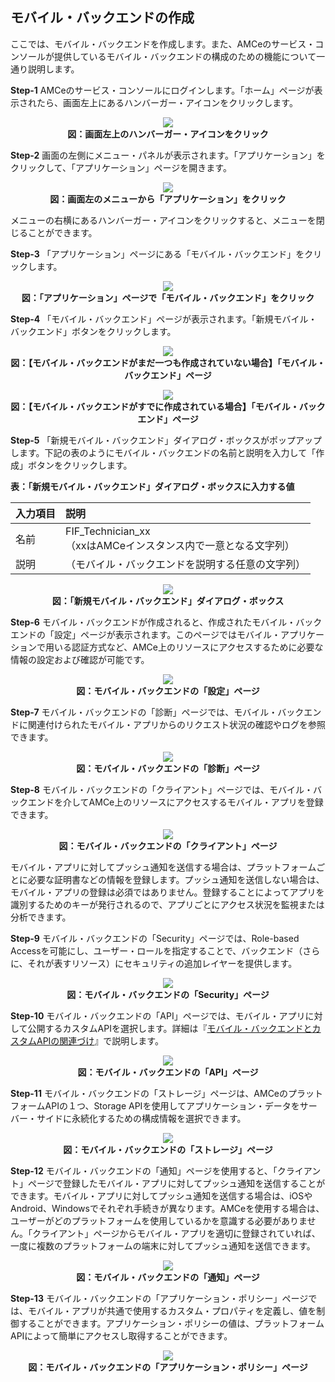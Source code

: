 ## モバイル・バックエンドの作成

ここでは、モバイル・バックエンドを作成します。また、AMCeのサービス・コンソールが提供しているモバイル・バックエンドの構成のための機能について一通り説明します。

**Step-1** AMCeのサービス・コンソールにログインします。「ホーム」ページが表示されたら、画面左上にあるハンバーガー・アイコンをクリックします。

<span style="display:block;text-align:center">![](images/2_1.png)<br>
<strong>図：画面左上のハンバーガー・アイコンをクリック</strong>
</span>

**Step-2** 画面の左側にメニュー・パネルが表示されます。「アプリケーション」をクリックして、「アプリケーション」ページを開きます。

<span style="display:block;text-align:center">![](images/2_2.png)<br>
<strong>図：画面左のメニューから「アプリケーション」をクリック</strong>
</span>

メニューの右横にあるハンバーガー・アイコンをクリックすると、メニューを閉じることができます。

**Step-3** 「アプリケーション」ページにある「モバイル・バックエンド」をクリックします。

<span style="display:block;text-align:center">![](images/2_3.png)<br>
<strong>図：「アプリケーション」ページで「モバイル・バックエンド」をクリック</strong>
</span>

**Step-4** 「モバイル・バックエンド」ページが表示されます。「新規モバイル・バックエンド」ボタンをクリックします。

<span style="display:block;text-align:center">![](images/2_4.png)<br>
<strong>図：【モバイル・バックエンドがまだ一つも作成されていない場合】「モバイル・バックエンド」ページ</strong>
</span>

<span style="display:block;text-align:center">![](images/2_5.png)<br>
<strong>図：【モバイル・バックエンドがすでに作成されている場合】「モバイル・バックエンド」ページ</strong>
</span>

**Step-5** 「新規モバイル・バックエンド」ダイアログ・ボックスがポップアップします。下記の表のようにモバイル・バックエンドの名前と説明を入力して「作成」ボタンをクリックします。

**表：「新規モバイル・バックエンド」ダイアログ・ボックスに入力する値**

| 入力項目 | 説明                                                         |
| :------- | :----------------------------------------------------------- |
| 名前     | FIF_Technician_xx<br />（xxはAMCeインスタンス内で一意となる文字列） |
| 説明     | （モバイル・バックエンドを説明する任意の文字列）             |

<span style="display:block;text-align:center">![](images/2_6.png)<br>
<strong>図：「新規モバイル・バックエンド」ダイアログ・ボックス</strong>
</span>

**Step-6** モバイル・バックエンドが作成されると、作成されたモバイル・バックエンドの「設定」ページが表示されます。このページではモバイル・アプリケーションで用いる認証方式など、AMCe上のリソースにアクセスするために必要な情報の設定および確認が可能です。

<span style="display:block;text-align:center">![](images/2_7.png)<br>
<strong>図：モバイル・バックエンドの「設定」ページ</strong>
</span>

**Step-7** モバイル・バックエンドの「診断」ページでは、モバイル・バックエンドに関連付けられたモバイル・アプリからのリクエスト状況の確認やログを参照できます。

<span style="display:block;text-align:center">![](images/2_8.png)<br>
<strong>図：モバイル・バックエンドの「診断」ページ</strong>
</span>

**Step-8** モバイル・バックエンドの「クライアント」ページでは、モバイル・バックエンドを介してAMCe上のリソースにアクセスするモバイル・アプリを登録できます。

<span style="display:block;text-align:center">![](images/2_9.png)<br>
<strong>図：モバイル・バックエンドの「クライアント」ページ</strong>
</span>

モバイル・アプリに対してプッシュ通知を送信する場合は、プラットフォームごとに必要な証明書などの情報を登録します。プッシュ通知を送信しない場合は、モバイル・アプリの登録は必須ではありません。登録することによってアプリを識別するためのキーが発行されるので、アプリごとにアクセス状況を監視または分析できます。

**Step-9** モバイル・バックエンドの「Security」ページでは、Role-based Accessを可能にし、ユーザー・ロールを指定することで、バックエンド（さらに、それが表すリソース）にセキュリティの追加レイヤーを提供します。

<span style="display:block;text-align:center">![](images/2_10.png)<br>
<strong>図：モバイル・バックエンドの「Security」ページ</strong>
</span>

**Step-10** モバイル・バックエンドの「API」ページでは、モバイル・アプリに対して公開するカスタムAPIを選択します。詳細は『[モバイル・バックエンドとカスタムAPIの関連づけ](2.backend-3.md)』で説明します。

<span style="display:block;text-align:center">![](images/2_10_1.png)<br>
<strong>図：モバイル・バックエンドの「API」ページ</strong>
</span>

**Step-11** モバイル・バックエンドの「ストレージ」ページは、AMCeのプラットフォームAPIの１つ、Storage APIを使用してアプリケーション・データをサーバー・サイドに永続化するための構成情報を選択できます。

<span style="display:block;text-align:center">![](images/2_11.png)<br>
<strong>図：モバイル・バックエンドの「ストレージ」ページ</strong>
</span>

**Step-12** モバイル・バックエンドの「通知」ページを使用すると、「クライアント」ページで登録したモバイル・アプリに対してプッシュ通知を送信することができます。モバイル・アプリに対してプッシュ通知を送信する場合は、iOSやAndroid、Windowsでそれぞれ手続きが異なります。AMCeを使用する場合は、ユーザーがどのプラットフォームを使用しているかを意識する必要がありません。「クライアント」ページからモバイル・アプリを適切に登録されていれば、一度に複数のプラットフォームの端末に対してプッシュ通知を送信できます。

<span style="display:block;text-align:center">![](images/2_12.png)<br>
<strong>図：モバイル・バックエンドの「通知」ページ</strong>
</span>

**Step-13** モバイル・バックエンドの「アプリケーション・ポリシー」ページでは、モバイル・アプリが共通で使用するカスタム・プロパティを定義し、値を制御することができます。アプリケーション・ポリシーの値は、プラットフォームAPIによって簡単にアクセスし取得することができます。

<span style="display:block;text-align:center">![](images/2_14.png)<br>
<strong>図：モバイル・バックエンドの「アプリケーション・ポリシー」ページ</strong>
</span>
